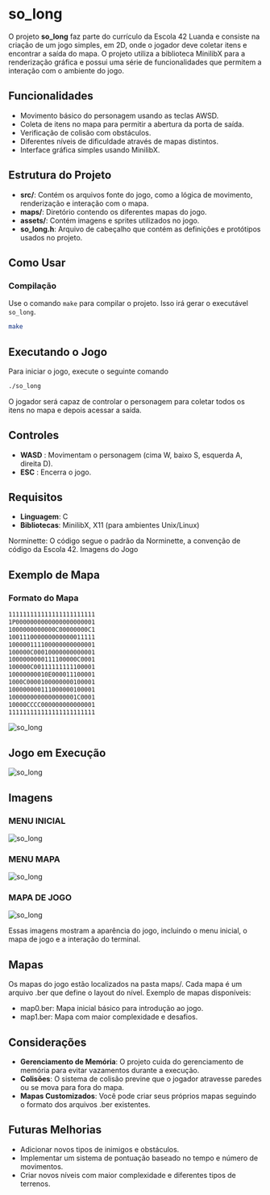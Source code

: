 # so_long

O projeto **so_long** faz parte do currículo da Escola 42 Luanda e consiste na criação de um jogo simples, em 2D, onde o jogador deve coletar itens e encontrar a saída do mapa. O projeto utiliza a biblioteca MinilibX para a renderização gráfica e possui uma série de funcionalidades que permitem a interação com o ambiente do jogo.

## Funcionalidades

- Movimento básico do personagem usando as teclas AWSD.
- Coleta de itens no mapa para permitir a abertura da porta de saída.
- Verificação de colisão com obstáculos.
- Diferentes níveis de dificuldade através de mapas distintos.
- Interface gráfica simples usando MinilibX.

## Estrutura do Projeto

- **src/**: Contém os arquivos fonte do jogo, como a lógica de movimento, renderização e interação com o mapa.
- **maps/**: Diretório contendo os diferentes mapas do jogo.
- **assets/**: Contém imagens e sprites utilizados no jogo.
- **so_long.h**: Arquivo de cabeçalho que contém as definições e protótipos usados no projeto.

## Como Usar

### Compilação

Use o comando `make` para compilar o projeto. Isso irá gerar o executável `so_long`.

```bash
make

```

## Executando o Jogo

Para iniciar o jogo, execute o seguinte comando

```bash
./so_long
```

O jogador será capaz de controlar o personagem para coletar todos os itens no mapa e depois acessar a saída.

## Controles

- **WASD** : Movimentam o personagem (cima W, baixo S, esquerda A, direita D).
- **ESC** : Encerra o jogo.

## Requisitos

- **Linguagem**: C
- **Bibliotecas**: MinilibX, X11 (para ambientes Unix/Linux)

Norminette: O código segue o padrão da Norminette, a convenção de código da Escola 42.
Imagens do Jogo

## Exemplo de Mapa

### Formato do Mapa

```bash
111111111111111111111111
1P0000000000000000000001
1000000000000C00000000C1
100111000000000000011111
100000111100000000000001
100000C00010000000000001
1000000000111100000C0001
100000C00111111111100001
10000000010E000011100001
1000C0000100000000100001
100000000111000000100001
1000000000000000001C0001
10000CCCC000000000000001
111111111111111111111111
```

![so_long](./assets/so_long.png)

## Jogo em Execução

![so_long](./assets/map0.png)

## Imagens

### MENU INICIAL

![so_long](./assets/start_menu.png)

### MENU MAPA

![so_long](./assets/maps.png)

### MAPA DE JOGO

![so_long](./assets/map0.png)

Essas imagens mostram a aparência do jogo, incluindo o menu inicial, o mapa de jogo e a interação do terminal.

## Mapas

Os mapas do jogo estão localizados na pasta maps/. Cada mapa é um arquivo .ber que define o layout do nível. Exemplo de mapas disponíveis:

- map0.ber: Mapa inicial básico para introdução ao jogo.
- map1.ber: Mapa com maior complexidade e desafios.

## Considerações

- **Gerenciamento de Memória**: O projeto cuida do gerenciamento de memória para evitar vazamentos durante a execução.
- **Colisões**: O sistema de colisão previne que o jogador atravesse paredes ou se mova para fora do mapa.
- **Mapas Customizados**: Você pode criar seus próprios mapas seguindo o formato dos arquivos .ber existentes.

## Futuras Melhorias

- Adicionar novos tipos de inimigos e obstáculos.
- Implementar um sistema de pontuação baseado no tempo e número de movimentos.
- Criar novos níveis com maior complexidade e diferentes tipos de terrenos.
  
